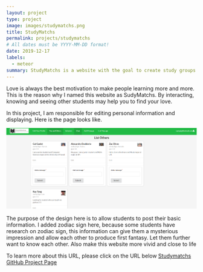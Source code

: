 ```yaml
---
layout: project
type: project
image: images/studymatchs.png
title: StudyMatchs
permalink: projects/studymatchs
# All dates must be YYYY-MM-DD format!
date: 2019-12-17
labels:
  - meteor
summary: StudyMatchs is a website with the goal to create study groups at University of Hawaii at Manoa
---
```


Love is always the best motivation to make people learning more and more. This is the reason why I named this website as SudyMatchs. By interacting, knowing and seeing other students may help you to find your love. 


In this project, I am responsible for editing personal information and displaying. Here is the page looks like.

<img src="/images/showprofile.png">

The purpose of the design here is to allow students to post their basic information. I added zodiac sign here, because some students have research on zodiac sign, this information can give them a mysterious impression and allow each other to produce first fantasy. Let them further want to know each other. Also make this website more vivid and close to life

To learn more about this URL, please click on the URL below
[Studymatchs](http://studymatchs.meteorapp.com)
[GitHub Project Page](https://github.com/studymatchs)

